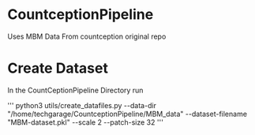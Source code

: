 # CountceptionPipeline
Uses MBM Data From countception original repo

# Create Dataset
In the CountCeptionPipeline Directory run

''' 
python3 utils/create_datafiles.py --data-dir "/home/techgarage/CountceptionPipeline/MBM_data" --dataset-filename "MBM-dataset.pkl" --scale 2 --patch-size 32
'''
